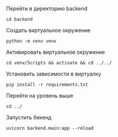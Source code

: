 Перейти в директорию backend
```
cd backend
```

Создать виртуальное окружение
```
python -m venv venv
```

Активировать виртуальное окружение
```
cd venv/Scripts && activate && cd ../../
```

Установить зависимости в виртуалку
```
pip install -r requirements.txt
```

Перейти на уровень выше
```
cd ../
```

Запустить бекенд
```
uvicorn backend.main:app --reload
```
